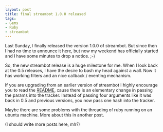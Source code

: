```yaml
--- 
layout: post
title: final streambot 1.0.0 released
tags: 
- Gems
- Ruby
- streambot
---
```

Last Sunday, I finally released the version 1.0.0 of streambot. But since then I had no time to announce it here, but now my weekend has officially started and I have some minutes to drop a notice. ;-)

So, the new streambot release is a huge milestone for me. When I look back at the 0.5 releases, I have the desire to bash my head against a wall. Now it has working filters and an nice callback / eventing mechanism.

If you are upgrading from an earlier version of streambot I highly encourage you to read the <a href="https://github.com/gr4y/streambot/blob/master/README.rdoc">README</a>, cause there is an elementary change in passing the params into the tracker. Instead of passing four arguments like it was back in 0.5 and previous versions, you now pass one hash into the tracker.

Maybe there are some problems with the threading of ruby running on an ubuntu machine. More about this in another post.

(I should write more posts here, mh?)
